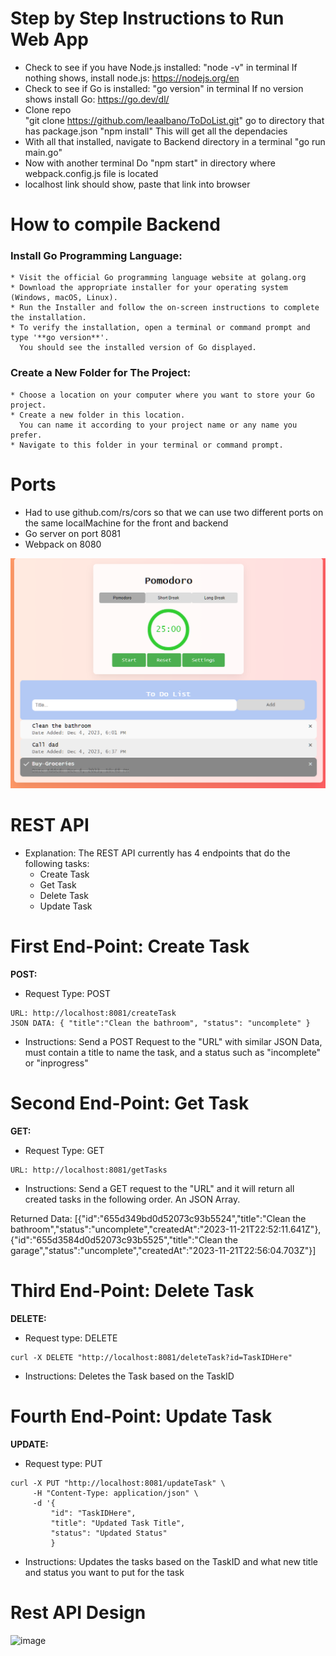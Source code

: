 # Step by Step Instructions to Run Web App
* Check to see if you have Node.js installed:
    "node -v" in terminal
        If nothing shows, install node.js: https://nodejs.org/en
* Check to see if Go is installed:
    "go version" in terminal
        If no version shows install Go: https://go.dev/dl/
* Clone repo  
    "git clone https://github.com/leaalbano/ToDoList.git"
    go to directory that has package.json
    "npm install"
        This will get all the dependacies 
* With all that installed, navigate to Backend directory in a terminal
    "go run main.go"
* Now with another terminal
    Do "npm start" in directory where webpack.config.js file is located
* localhost link should show, paste that link into browser

# How to compile Backend
### Install Go Programming Language:
    * Visit the official Go programming language website at golang.org
    * Download the appropriate installer for your operating system (Windows, macOS, Linux).
    * Run the Installer and follow the on-screen instructions to complete the installation.
    * To verify the installation, open a terminal or command prompt and type '**go version**'. 
      You should see the installed version of Go displayed. 

### Create a New Folder for The Project:
    * Choose a location on your computer where you want to store your Go project.
    * Create a new folder in this location. 
      You can name it according to your project name or any name you prefer.
    * Navigate to this folder in your terminal or command prompt.

# Ports
  * Had to use github.com/rs/cors so that we can use two different ports on the same localMachine for the front and backend
  * Go server on port 8081
  * Webpack on 8080


![Todolist](./src/components/image.png)

# REST API
* Explanation: The REST API currently has 4 endpoints that do the following tasks:
  * Create Task
  * Get Task
  * Delete Task
  * Update Task

# First End-Point: Create Task
**POST:**
* Request Type: POST
```
URL: http://localhost:8081/createTask
JSON DATA: { "title":"Clean the bathroom", "status": "uncomplete" }
```
* Instructions: Send a POST Request to the "URL" with similar JSON Data, must contain a title to name the task, and a status such as "incomplete" or "inprogress"

# Second End-Point: Get Task
**GET:**
* Request Type: GET
```
URL: http://localhost:8081/getTasks
```
* Instructions: Send a GET request to the "URL" and it will return all created tasks in the following order. An JSON Array.

Returned Data: [{"id":"655d349bd0d52073c93b5524","title":"Clean the bathroom","status":"uncomplete","createdAt":"2023-11-21T22:52:11.641Z"},{"id":"655d3584d0d52073c93b5525","title":"Clean the garage","status":"uncomplete","createdAt":"2023-11-21T22:56:04.703Z"}]

# Third End-Point: Delete Task
**DELETE:**
* Request type: DELETE
```
curl -X DELETE "http://localhost:8081/deleteTask?id=TaskIDHere"
```
* Instructions: Deletes the Task based on the TaskID

# Fourth End-Point: Update Task
**UPDATE:** 
* Request type: PUT
```
curl -X PUT "http://localhost:8081/updateTask" \
     -H "Content-Type: application/json" \
     -d '{
         "id": "TaskIDHere",
         "title": "Updated Task Title",
         "status": "Updated Status"
         }
```
* Instructions: Updates the tasks based on the TaskID and what new title and status you want to put for the task

# Rest API Design
<img width="583" alt="image" src="https://github.com/leaalbano/ToDoList/assets/123431574/2bb7f6e4-a829-4769-b8f2-b2b27825d99a">

